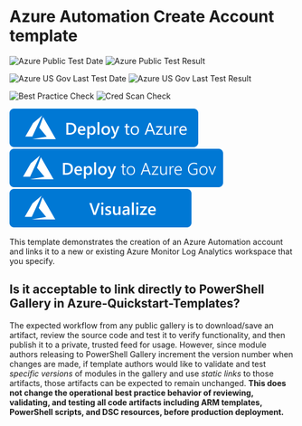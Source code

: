 # Azure Automation Create Account template

![Azure Public Test Date](https://azurequickstartsservice.blob.core.windows.net/badges/101-automation/PublicLastTestDate.svg)
![Azure Public Test Result](https://azurequickstartsservice.blob.core.windows.net/badges/101-automation/PublicDeployment.svg)

![Azure US Gov Last Test Date](https://azurequickstartsservice.blob.core.windows.net/badges/101-automation/FairfaxLastTestDate.svg)
![Azure US Gov Last Test Result](https://azurequickstartsservice.blob.core.windows.net/badges/101-automation/FairfaxDeployment.svg)

![Best Practice Check](https://azurequickstartsservice.blob.core.windows.net/badges/101-automation/BestPracticeResult.svg)
![Cred Scan Check](https://azurequickstartsservice.blob.core.windows.net/badges/101-automation/CredScanResult.svg)

[![Deploy to Azure](https://raw.githubusercontent.com/Azure/azure-quickstart-templates/master/1-CONTRIBUTION-GUIDE/images/deploytoazure.svg?sanitize=true)](https://portal.azure.com/#create/Microsoft.Template/uri/https%3A%2F%2Fraw.githubusercontent.com%2FAzure%2Fazure-quickstart-templates%2Fmaster%2F101-automation%2Fazuredeploy.json)
[![Deploy to Azure US Gov](https://raw.githubusercontent.com/Azure/azure-quickstart-templates/master/1-CONTRIBUTION-GUIDE/images/deploytoazuregov.svg?sanitize=true)](https://portal.azure.us/#create/Microsoft.Template/uri/https%3A%2F%2Fraw.githubusercontent.com%2FAzure%2Fazure-quickstart-templates%2Fmaster%2F101-automation%2Fazuredeploy.json)
[![Visualize](https://raw.githubusercontent.com/Azure/azure-quickstart-templates/master/1-CONTRIBUTION-GUIDE/images/visualizebutton.svg?sanitize=true)](http://armviz.io/#/?load=https%3A%2F%2Fraw.githubusercontent.com%2FAzure%2Fazure-quickstart-templates%2Fmaster%2F101-automation%2Fazuredeploy.json)

This template demonstrates the creation of an Azure Automation account and links it
to a new or existing Azure Monitor Log Analytics workspace that you specify.

## Is it acceptable to link directly to PowerShell Gallery in Azure-Quickstart-Templates?

The expected workflow from any public gallery is to download/save an artifact,
review the source code and test it to verify functionality,
and then publish it to a private, trusted feed for usage.
However, since module authors releasing to PowerShell Gallery increment the version number
when changes are made,
if template authors would like to validate and test *specific versions* of modules
in the gallery and use *static links* to those artifacts,
those artifacts can be expected to remain unchanged.
**This does not change the operational best practice behavior of reviewing, validating, and testing
all code artifacts including ARM templates, PowerShell scripts, and DSC resources,
before production deployment.**